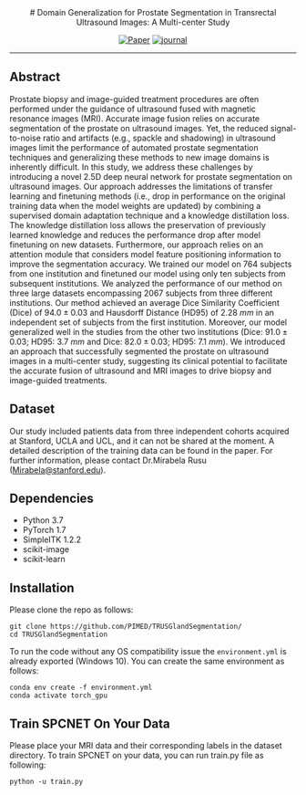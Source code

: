 
<div align="center">
# Domain Generalization for Prostate Segmentation in Transrectal Ultrasound Images: A Multi-center Study

[![Paper](https://img.shields.io/badge/arXiv-2011.11390-brightgreen)]()
[![journal](https://img.shields.io/badge/Journal-Medical%20Physics-red)]()

</div>

---
## Abstract
Prostate biopsy and image-guided treatment procedures are often performed under the guidance of ultrasound fused with magnetic resonance images (MRI). Accurate image fusion relies on accurate segmentation of the prostate on ultrasound images. Yet, the reduced signal-to-noise ratio and artifacts (e.g., spackle and shadowing) in ultrasound images limit the performance of automated prostate segmentation techniques and generalizing these methods to new image domains is inherently difficult. In this study, we address these challenges by introducing a novel 2.5D deep neural network for prostate segmentation on ultrasound images. Our approach addresses the limitations of transfer learning and finetuning methods (i.e., drop in performance on the original training data when the model weights are updated) by combining a supervised domain adaptation technique and a knowledge distillation loss. The knowledge distillation loss allows the preservation of previously learned knowledge and reduces the performance drop after model finetuning on new datasets. Furthermore, our approach relies on an attention module that considers model feature positioning information to improve the segmentation accuracy. We trained our model on 764 subjects from one institution and finetuned our model using only ten subjects from subsequent institutions. We analyzed the performance of our method on three large datasets encompassing  2067 subjects from three different institutions.
Our method achieved an average Dice Similarity Coefficient (Dice) of $94.0\pm0.03$ and Hausdorff Distance (HD95) of 2.28 $mm$ in an independent set of subjects from the first institution. Moreover, our model generalized well in the studies from the other two institutions (Dice: $91.0\pm0.03$; HD95: 3.7 $mm$ and Dice: $82.0\pm0.03$; HD95: 7.1 $mm$). We introduced an approach that successfully segmented the prostate on ultrasound images in a multi-center study, suggesting its clinical potential to facilitate the accurate fusion of ultrasound and MRI images to drive biopsy and image-guided treatments.

## Dataset
Our study included patients data from three independent cohorts acquired at Stanford, UCLA and UCL, and it can not be shared at the moment. A detailed description of the training data can be found in the paper. For further information, please contact Dr.Mirabela Rusu ([Mirabela@stanford.edu](Mirabela@stanford.edu)).

## Dependencies
- Python 3.7
- PyTorch 1.7
- SimpleITK 1.2.2
- scikit-image
- scikit-learn

## Installation
 Please clone the repo as follows:
 
 ```
 git clone https://github.com/PIMED/TRUSGlandSegmentation/
 cd TRUSGlandSegmentation
```
To run the code without any OS compatibility issue the `environment.yml` is already exported (Windows 10). You can create the same environment as follows:
 ```
conda env create -f environment.yml
conda activate torch_gpu
```


## Train SPCNET On Your Data
Please place your MRI data and their corresponding labels in the dataset directory. To train SPCNET on your data, you can run train.py file as following:
 
 ```python -u train.py```
